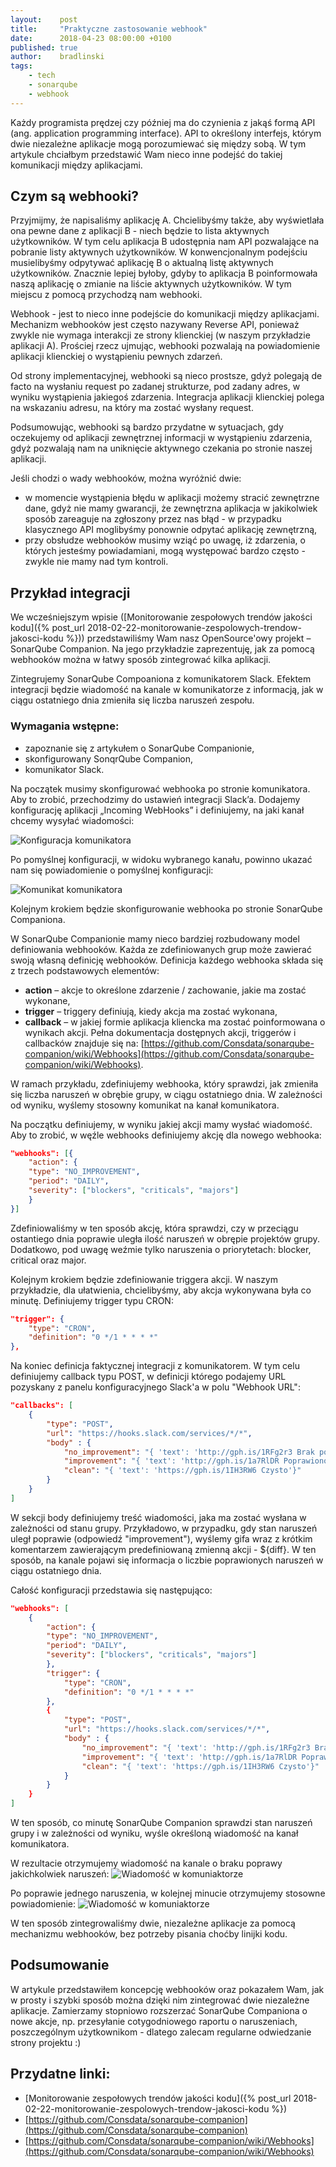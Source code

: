 ```yaml
---
layout:    post
title:     "Praktyczne zastosowanie webhook"
date:      2018-04-23 08:00:00 +0100
published: true
author:    bradlinski
tags:
    - tech
    - sonarqube
    - webhook
---
```


Każdy programista prędzej czy później ma do czynienia z jakąś formą API (ang. application programming interface). API to określony interfejs, którym dwie niezależne aplikacje mogą porozumiewać się między sobą. W tym artykule chciałbym przedstawić Wam nieco inne podejść do takiej komunikacji między aplikacjami.

## Czym są webhooki?
Przyjmijmy, że napisaliśmy aplikację A. Chcielibyśmy także, aby wyświetlała ona pewne dane z aplikacji B - niech będzie to lista aktywnych użytkowników. W tym celu aplikacja B udostępnia nam API pozwalające na pobranie listy aktywnych użytkowników. W konwencjonalnym podejściu musielibyśmy odpytywać aplikację B o aktualną listę aktywnych użytkowników. Znacznie lepiej byłoby, gdyby to aplikacja B poinformowała naszą aplikację o zmianie na liście aktywnych użytkowników. W tym miejscu z pomocą przychodzą nam webhooki.

Webhook - jest to nieco inne podejście do komunikacji między aplikacjami. Mechanizm webhooków jest często nazywany Reverse API, ponieważ zwykle nie wymaga interakcji ze strony klienckiej (w naszym przykładzie aplikacji A). Prościej rzecz ujmując, webhooki pozwalają na powiadomienie aplikacji klienckiej o wystąpieniu pewnych zdarzeń.

Od strony implementacyjnej, webhooki są nieco prostsze, gdyż polegają de facto na wysłaniu request po zadanej strukturze, pod zadany adres, w wyniku wystąpienia jakiegoś zdarzenia. Integracja aplikacji klienckiej polega na wskazaniu adresu, na który ma zostać wysłany request.

Podsumowując, webhooki są bardzo przydatne w sytuacjach, gdy oczekujemy od aplikacji zewnętrznej informacji w wystąpieniu zdarzenia, gdyż pozwalają nam na uniknięcie aktywnego czekania po stronie naszej aplikacji.

Jeśli chodzi o wady webhooków, można wyróżnić dwie:
- w momencie wystąpienia błędu w aplikacji możemy stracić zewnętrzne dane, gdyż nie mamy gwarancji, że zewnętrzna aplikacja w jakikolwiek sposób zareaguje na zgłoszony przez nas błąd - w przypadku klasycznego API moglibyśmy ponownie odpytać aplikację zewnętrzną,
- przy obsłudze webhooków musimy wziąć po uwagę, iż zdarzenia, o których jesteśmy powiadamiani, mogą występować bardzo często - zwykle nie mamy nad tym kontroli.

## Przykład integracji
We wcześniejszym wpisie ([Monitorowanie zespołowych trendów jakości kodu]({% post_url 2018-02-22-monitorowanie-zespolowych-trendow-jakosci-kodu %})) przedstawiliśmy Wam nasz OpenSource'owy projekt – SonarQube Companion. Na jego przykładzie zaprezentuję, jak za pomocą webhooków można w łatwy sposób zintegrować kilka aplikacji.

Zintegrujemy SonarQube Compoaniona z komunikatorem Slack. Efektem integracji będzie wiadomość na kanale w komunikatorze z informacją, jak w ciągu ostatniego dnia zmieniła się liczba naruszeń zespołu.

### Wymagania wstępne:
- zapoznanie się z artykułem o SonarQube Companionie,
- skonfigurowany SonqrQube Companion,
- komunikator Slack.

Na początek musimy skonfigurować webhooka po stronie komunikatora. Aby to zrobić, przechodzimy do ustawień integracji Slack’a. Dodajemy konfigurację aplikacji „Incoming WebHooks” i definiujemy, na jaki kanał chcemy wysyłać wiadomości:

![Konfiguracja komunikatora](/assets/img/posts/2018-04-23-praktyczne-zastosowanie-webhook/1.png)

Po pomyślnej konfiguracji, w widoku wybranego kanału, powinno ukazać nam się powiadomienie o pomyślnej konfiguracji:

![Komunikat komunikatora](/assets/img/posts/2018-04-23-praktyczne-zastosowanie-webhook/2.png)

Kolejnym krokiem będzie skonfigurowanie webhooka po stronie SonarQube Companiona.

W SonarQube Companionie mamy nieco bardziej rozbudowany model definiowania webhooków. Każda ze zdefiniowanych grup może zawierać swoją własną definicję webhooków. Definicja każdego webhooka składa się z trzech podstawowych elementów:
- **action** – akcje to określone zdarzenie / zachowanie, jakie ma zostać wykonane,
- **trigger** – triggery definiują, kiedy akcja ma zostać wykonana,
- **callback** – w jakiej formie aplikacja kliencka ma zostać poinformowana o wynikach akcji.
Pełna dokumentacja dostępnych akcji, triggerów i callbacków znajduje się na: [https://github.com/Consdata/sonarqube-companion/wiki/Webhooks](https://github.com/Consdata/sonarqube-companion/wiki/Webhooks).

W ramach przykładu, zdefiniujemy webhooka, który sprawdzi, jak zmieniła się liczba naruszeń w obrębie grupy, w ciągu ostatniego dnia. W zależności od wyniku, wyślemy stosowny komunikat na kanał komunikatora.

Na początku definiujemy, w wyniku jakiej akcji mamy wysłać wiadomość. Aby to zrobić, w węźle webhooks definiujemy akcję dla nowego webhooka:
```json
"webhooks": [{
    "action": {
    "type": "NO_IMPROVEMENT",
    "period": "DAILY",
    "severity": ["blockers", "criticals", "majors"]
    }
}]
```
Zdefiniowaliśmy w ten sposób akcję, która sprawdzi, czy w przeciągu ostantiego dnia poprawie uległa ilość naruszeń w obrępie projektów grupy. Dodatkowo, pod uwagę weźmie tylko naruszenia o priorytetach: blocker, critical oraz major.

Kolejnym krokiem będzie zdefiniowanie triggera akcji. W naszym przykładzie, dla ułatwienia, chcielibyśmy, aby akcja wykonywana była co minutę. Definiujemy trigger typu CRON:
```json
"trigger": {
    "type": "CRON",
    "definition": "0 */1 * * * *"
},
```

Na koniec definicja faktycznej integracji z komunikatorem. W tym celu definiujemy callback typu POST, w definicji którego podajemy URL pozyskany z panelu konfiguracyjnego Slack'a w polu "Webhook URL":
```json
"callbacks": [
    {
        "type": "POST",
        "url": "https://hooks.slack.com/services/*/*",
        "body" : {
            "no_improvement": "{ 'text': 'http://gph.is/1RFg2r3 Brak poprawy'}",
            "improvement": "{ 'text': 'http://gph.is/1a7RlDR Poprawiono ${diff}'",
            "clean": "{ 'text': 'https://gph.is/1IH3RW6 Czysto'}"
        }
    }
]
```

W sekcji body definiujemy treść wiadomości, jaka ma zostać wysłana w zależności od stanu grupy. Przykładowo, w przypadku, gdy stan naruszeń uległ poprawie (odpowiedź "improvement"), wyślemy gifa wraz z krótkim komentarzem zawierającym predefiniowaną zmienną akcji - ${diff}. W ten sposób, na kanale pojawi się informacja o liczbie poprawionych naruszeń w ciągu ostatniego dnia.

Całość konfiguracji przedstawia się następująco:
```json
"webhooks": [
    {
        "action": {
        "type": "NO_IMPROVEMENT",
        "period": "DAILY",
        "severity": ["blockers", "criticals", "majors"]
        },
        "trigger": {
            "type": "CRON",
            "definition": "0 */1 * * * *"
        },
        {
            "type": "POST",
            "url": "https://hooks.slack.com/services/*/*",
            "body" : {
                "no_improvement": "{ 'text': 'http://gph.is/1RFg2r3 Brak poprawy'}",
                "improvement": "{ 'text': 'http://gph.is/1a7RlDR Poprawiono ${diff}'",
                "clean": "{ 'text': 'https://gph.is/1IH3RW6 Czysto'}"
            }
        }
    }
]
```
W ten sposób, co minutę SonarQube Companion sprawdzi stan naruszeń grupy i w zależności od wyniku, wyśle określoną wiadomość na kanał komunikatora.

W rezultacie otrzymujemy wiadomość na kanale o braku poprawy jakichkolwiek naruszeń:
![Wiadomość w komuniaktorze](/assets/img/posts/2018-04-23-praktyczne-zastosowanie-webhook/3.png)

Po poprawie jednego naruszenia, w kolejnej minucie otrzymujemy stosowne powiadomienie:
![Wiadomość w komuniaktorze](/assets/img/posts/2018-04-23-praktyczne-zastosowanie-webhook/4.png)

W ten sposób zintegrowaliśmy dwie, niezależne aplikacje za pomocą mechanizmu webhooków, bez potrzeby pisania choćby linijki kodu.

## Podsumowanie
W artykule przedstawiłem koncepcję webhooków oraz pokazałem Wam, jak w prosty i szybki sposób można dzięki nim zintegrować dwie niezależne aplikacje. Zamierzamy stopniowo rozszerzać SonarQube Companiona o nowe akcje, np. przesyłanie cotygodniowego raportu o naruszeniach, poszczególnym użytkownikom - dlatego zalecam regularne odwiedzanie strony projektu :)

## Przydatne linki:
- [Monitorowanie zespołowych trendów jakości kodu]({% post_url 2018-02-22-monitorowanie-zespolowych-trendow-jakosci-kodu %})
- [https://github.com/Consdata/sonarqube-companion](https://github.com/Consdata/sonarqube-companion)
- [https://github.com/Consdata/sonarqube-companion/wiki/Webhooks](https://github.com/Consdata/sonarqube-companion/wiki/Webhooks)
